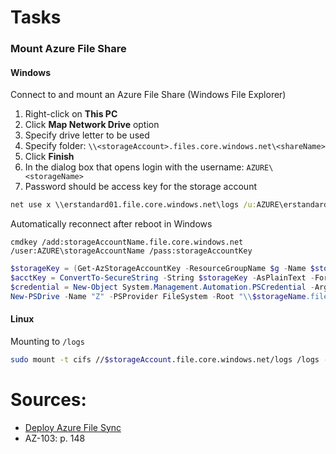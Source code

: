 # Tasks


### Mount Azure File Share
#### Windows

Connect to and mount an Azure File Share (Windows File Explorer)

1. Right-click on **This PC**
2. Click **Map Network Drive** option
3. Specify drive letter to be used 
4. Specify folder: `\\<storageAccount>.files.core.windows.net\<shareName>`
5. Click **Finish**
6. In the dialog box that opens login with the username: `AZURE\<storageName>`
7. Password should be access key for the storage account

```cmd
net use x \\erstandard01.file.core.windows.net\logs /u:AZURE\erstandard01 <accessKey>
```
Automatically reconnect after reboot in Windows
```
cmdkey /add:storageAccountName.file.core.windows.net /user:AZURE\storageAccountName /pass:storageAccountKey
```

```powershell
$storageKey = (Get-AzStorageAccountKey -ResourceGroupName $g -Name $storageNAme).Value[0]
$acctKey = ConvertTo-SecureString -String $storageKey -AsPlainText -Force
$credential = New-Object System.Management.Automation.PSCredential -ArgumentList "Azure\$storageName", $acctKey
New-PSDrive -Name "Z" -PSProvider FileSystem -Root "\\$storageName.file.core.windows.net\$shareName" -Credential $credential
```

#### Linux

Mounting to `/logs`
```sh
sudo mount -t cifs //$storageAccount.file.core.windows.net/logs /logs -o "vers=3.0,username=$storageAccount,password=$storageAccountKey,dir_mode=0777,file_mode=0777,sec=ntlmssp"
```
# Sources:
- [Deploy Azure File Sync](https://docs.microsoft.com/en-us/azure/storage/files/storage-sync-files-deployment-guide?tabs=azure-powershell%2Cproactive-portal)
- AZ-103: p. 148